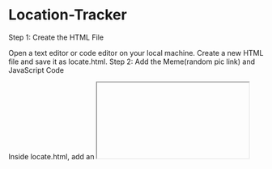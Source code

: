 # Location-Tracker


Step 1: Create the HTML File

Open a text editor or code editor on your local machine.
Create a new HTML file and save it as locate.html.
Step 2: Add the Meme(random pic link) and JavaScript Code

Inside locate.html, add an <iframe> tag to display the meme:
Now when a user opens the link he will see that pic

![image](https://github.com/SriramRayala/Location-Tracker/assets/78687650/0a790d10-fd08-42b1-b63d-8a8fe46dfc6f)


Add JavaScript code to collect user location, user agent, and IP address. This can be done using the navigator object and making a request to an external PHP file for data collection.

![image](https://github.com/SriramRayala/Location-Tracker/assets/78687650/fdae6485-a19d-4cd3-ac47-83052073d011)


Step 3: Create the PHP File

Create a new file named store.php in the same directory as locate.html.

In store.php, you can collect the data sent from the JavaScript and store it in a file or database. For example:

![image](https://github.com/SriramRayala/Location-Tracker/assets/78687650/72dab5cf-b55d-4c4b-a107-595b9e19d221)


Step 4: Host the Files on 000webhost.com

Sign in to your 000webhost.com account.

Upload both locate.html and store.php to your hosting account using FTP or the web-based file manager provided by your hosting service.

Once the files are uploaded, you can access locate.html through a web browser using the hosted URL (e.g., https://yourwebsite.000webhostapp.com/locate.html).

Step 5: Testing

Open locate.html in your browser both locally (from your laptop) and through the hosted URL.

You should see the meme displayed, and the JavaScript code will collect and send data to store.php for both versions.

Check the data.txt file (or your chosen storage method) on your hosting account to verify that the data is being stored correctly.
